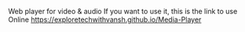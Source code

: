 Web player for video & audio
If you want to use it, this is the link to use Online
https://exploretechwithvansh.github.io/Media-Player

